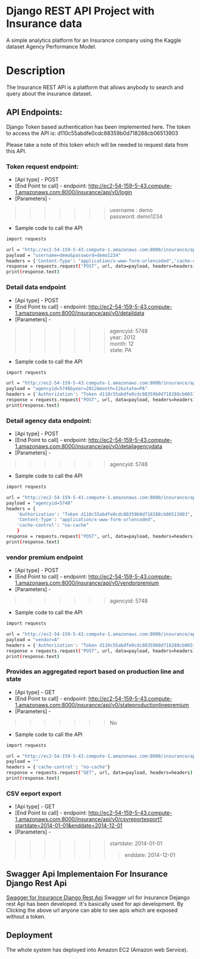 # Django REST API Project with Insurance data

A simple analytics platform for an Insurance company using the Kaggle dataset Agency Performance Model.

# Description

The Insurance REST API is a platform that allows anybody to search and query about the insurance dataset.

## API Endpoints:

Django Token based authentication has been implemented here. The token to access the API is:
d110c55abdfe0cdc88359b0d718288cb06513903

Please take a note of this token which will be needed to request data from this API.

### Token request endpoint:

* [Api type] - POST
* [End Point to call] - endpoint: http://ec2-54-159-5-43.compute-1.amazonaws.com:8000/insurance/api/v0/login
* [Parameters] -                                                                                                                         

>>>>>>>username : demo                                                                                                   
>>>>>>>password: demo1234                                                                                                   
               
* Sample code to call the API 

```sh
import requests

url = "http://ec2-54-159-5-43.compute-1.amazonaws.com:8000/insurance/api/v0/login"
payload = "username=demo&password=demo1234"
headers = {'Content-Type': "application/x-www-form-urlencoded",'cache-control': "no-cache"}
response = requests.request("POST", url, data=payload, headers=headers)
print(response.text)
```

### Detail data endpoint

* [Api type] - POST
* [End Point to call] - endpoint: http://ec2-54-159-5-43.compute-1.amazonaws.com:8000/insurance/api/v0/detaildata
* [Parameters] -
>>>>>>>agencyid: 5748                                                                                                  
>>>>>>>    year: 2012                                                                                                   
>>>>>>>    month: 12                                                                                                                   
>>>>>>>    state: PA
              
* Sample code to call the API 
```sh
import requests

url = "http://ec2-54-159-5-43.compute-1.amazonaws.com:8000/insurance/api/v0/detaildata"
payload = "agencyid=5748&year=2012&month=12&state=PA"
headers = {'Authorization': "Token d110c55abdfe0cdc88359b0d718288cb06513903",'cache-control': "no-cache"}
response = requests.request("POST", url, data=payload, headers=headers)
print(response.text)
```

### Detail agency data endpoint: 

* [Api type] - POST
* [End Point to call] - endpoint: http://ec2-54-159-5-43.compute-1.amazonaws.com:8000/insurance/api/v0/detailagencydata
* [Parameters] -  
>>>>>>>agencyid: 5748 
               
* Sample code to call the API 
```sh
import requests

url = "http://ec2-54-159-5-43.compute-1.amazonaws.com:8000/insurance/api/v0/detailagencydata"
payload = "agencyid=5748"
headers = {
    'Authorization': "Token d110c55abdfe0cdc88359b0d718288cb06513903",
    'Content-Type': "application/x-www-form-urlencoded",
    'cache-control': "no-cache"
    }
response = requests.request("POST", url, data=payload, headers=headers)
print(response.text)
```
### vendor premium endpoint

* [Api type] - POST
* [End Point to call] - endpoint: http://ec2-54-159-5-43.compute-1.amazonaws.com:8000/insurance/api/v0/vendorpremium
* [Parameters] -  
>>>>>>>agencyid: 5748
      
* Sample code to call the API 
```sh
import requests

url = "http://ec2-54-159-5-43.compute-1.amazonaws.com:8000/insurance/api/v0/vendorpremium"
payload = "vendor=A"
headers = {'Authorization': "Token d110c55abdfe0cdc88359b0d718288cb06513903",'cache-control': "no-cache"}
response = requests.request("POST", url, data=payload, headers=headers)
print(response.text)
```

### Provides an aggregated report based on production line and state

* [Api type] - GET
* [End Point to call] - endpoint: http://ec2-54-159-5-43.compute-1.amazonaws.com:8000/insurance/api/v0/stateproductionlinepremium
* [Parameters] -   
>>>>>>>No
                   
* Sample code to call the API 
```sh
import requests

url = "http://ec2-54-159-5-43.compute-1.amazonaws.com:8000/insurance/api/v0/stateproductionlinepremium"
payload = ""
headers = {'cache-control': "no-cache"}
response = requests.request("GET", url, data=payload, headers=headers)
print(response.text)
```

### CSV eeport export

* [Api type] - GET
* [End Point to call] - endpoint: http://ec2-54-159-5-43.compute-1.amazonaws.com:8000/insurance/api/v0/csvreportexport?startdate=2014-01-01&enddate=2014-12-01
* [Parameters] -  
>>>>>>>startdate: 2014-01-01                                                                                   
>>>>>>>>enddate: 2014-12-01
              

## Swagger Api Implementaion For Insurance Django Rest Api
[Swagger for Insurance Django Rest Api](http://ec2-54-159-5-43.compute-1.amazonaws.com:8000/insurance/api/v0/swagger-docs/)
Swagger url for insurance Dejango rest Api has been developed. It's basically used for api development. By Clicking the above url anyone can able to see apis which are exposed without a token.

## Deployment
The whole system has deployed into Amazon EC2 (Amazon web Service).
